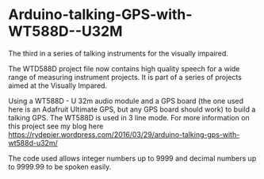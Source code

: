 # Arduino-talking-GPS-with-WT588D--U32M
The third in a series of talking instruments for the visually impaired.

The WTD588D project file now contains high quality speech for a wide range of measuring instrument projects. It is part of a series of projects aimed at the Visually Impared. 

Using a WT588D - U 32m audio module and a GPS board (the one used here is an Adafruit Ultimate GPS, but any GPS board should work) to build a talking GPS. The WT588D is used in 3 line mode. For more information on this project see my blog here https://rydepier.wordpress.com/2016/03/29/arduino-talking-gps-with-wt588d-u32m/

The code used allows integer numbers up to 9999 and decimal numbers up to 9999.99 to be spoken easily.
